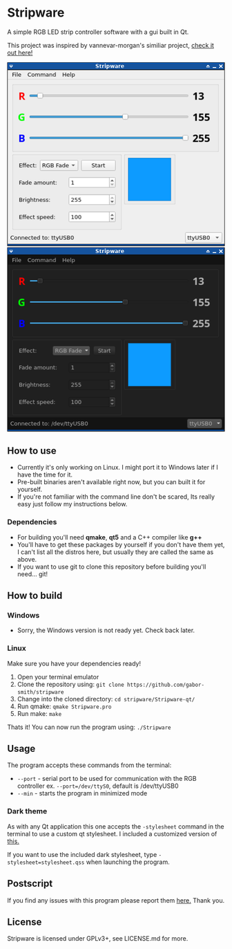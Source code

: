 # Stripware
A simple RGB LED strip controller software with a gui built in Qt.

This project was inspired by vannevar-morgan's similiar project, [check it out here!](https://github.com/vannevar-morgan/Qt-RGB-LED)

![screenshot](./screenshot.png) ![screenshot_dark](./screenshot_dark.png)

## How to use
* Currently it's only working on Linux. I might port it to Windows later if I have the time for it.
* Pre-built binaries aren't available right now, but you can built it for yourself.
* If you're not familiar with the command line don't be scared, Its really easy just follow my instructions below.

### Dependencies
* For building you'll need **qmake**, **qt5** and a C++ compiler like **g++**
* You'll have to get these packages by yourself if you don't have them yet, I can't list all the distros here, but usually they are called the same as above.
* If you want to use git to clone this repository before building you'll need... git!

## How to build

### Windows
* Sorry, the Windows version is not ready yet. Check back later.

### Linux
Make sure you have your dependencies ready!
1. Open your terminal emulator
2. Clone the repository using: `git clone https://github.com/gabor-smith/stripware`
3. Change into the cloned directory: `cd stripware/Stripware-qt/`
4. Run qmake: `qmake Stripware.pro`
5. Run make: `make`

Thats it! You can now run the program using: `./Stripware`

## Usage
The program accepts these commands from the terminal:
- `--port` - serial port to be used for communication with the RGB controller ex. `--port=/dev/ttyS0`, default is /dev/ttyUSB0
- `--min` - starts the program in minimized mode

### Dark theme
As with any Qt application this one accepts the `-stylesheet` command in the terminal to use a custom qt stylesheet.
I included a customized version of [this.](https://tech-artists.org/t/release-qt-dark-orange-stylesheet/2287)

If you want to use the included dark stylesheet, type `-stylesheet=stylesheet.qss` when launching the program.

## Postscript
If you find any issues with this program please report them [here.](https://github.com/gabor-smith/stripware/issues/new)
Thank you.

## License
Stripware is licensed under GPLv3+, see LICENSE.md for more.
